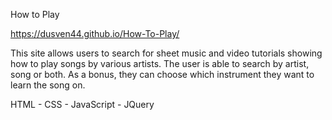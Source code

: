 How to Play

https://dusven44.github.io/How-To-Play/

 
 


This site allows users to search for sheet music and video tutorials showing how to play songs by various artists. The user is able to search by artist, song or both. As a bonus, they can choose which instrument they want to learn the song on.

HTML - CSS - JavaScript - JQuery